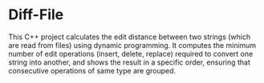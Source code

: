 # Diff-File
This C++ project calculates the edit distance between two strings (which are read from files) using dynamic programming. It computes the minimum number of edit operations (insert, delete, replace) required to convert one string into another, and shows the result in a specific order, ensuring that consecutive operations of same type are grouped.
